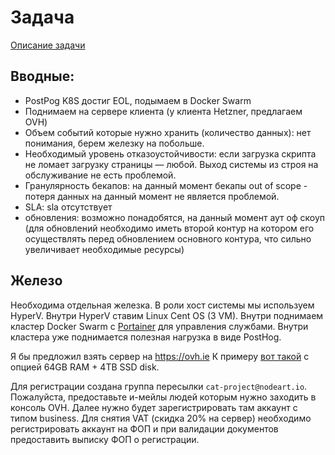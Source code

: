 # Задача
[Описание задачи](https://docs.google.com/document/d/161JHU1MPUgrifHaFfnbwA-XAxMOdY2pe5gf6_CauU8Y/edit)

## Вводные:
- PostРog K8S достиг EOL, подымаем в Docker Swarm
- Поднимаем на сервере клиента (у клиента Hetzner, предлагаем OVH)
- Объем событий которые нужно хранить (количество данных): нет понимания, берем железку на побольше.
- Необходимый уровень отказоустойчивости: если загрузка скрипта не ломает загрузку страницы — любой. Выход системы из строя на обслуживание не есть проблемой.
- Гранулярность бекапов: на данный момент бекапы out of scope - потеря данных на данный момент не является проблемой.
- SLA: sla отсутствует
- обновления: возможно понадобятся, на данный момент аут оф скоуп (для обновлений необходимо иметь второй контур на котором его осуществлять перед обновлением основного контура, что сильно увеличивает необходимые ресурсы)

## Железо
Необходима отдельная железка.
В роли хост системы мы используем HyperV. Внутри HyperV ставим Linux Cent OS (3 VM). Внутри поднимаем кластер Docker Swarm с [Portainer](https://portainer.io) для управления службами. Внутри кластера уже поднимается полезная нагрузка в виде PostHog.

Я бы предложил взять сервер на https://ovh.ie 
К примеру [вот такой](https://www.ovhcloud.com/en-ie/bare-metal/advance/adv-3/) с опцией 64GB RAM + 4TB SSD disk. 

Для регистрации создана группа пересылки `cat-project@nodeart.io`. Пожалуйста, предоставьте и-мейлы людей которым нужно заходить в консоль OVH. Далее нужно будет зарегистрировать там аккаунт с типом business. Для снятия VAT (скидка 20% на сервер) необходимо регистрировать аккаунт на ФОП и при валидации документов предоставить выписку ФОП о регистрации.